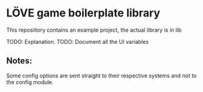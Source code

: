 # LÖVE game boilerplate library

This reposiitory contains an example project, the actual library is in lib

TODO: Explanation.
TODO: Document all the UI variables

## Notes:

Some config options are sent straight to their respective systems and not to the config module.
